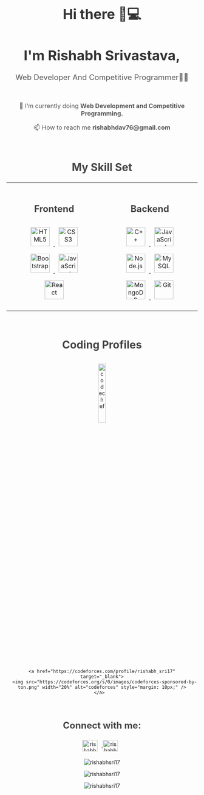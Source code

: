 <div align="center" style="text-align:center; width:100%;"> 
  <h1 style="font-size:36px; color:#333;">Hi there 👋💻</h1>  

  <h1 style="font-size:36px; color:#333;">I'm Rishabh Srivastava,</h1> 
  <p style="font-size:20px; color:#555;">Web Developer And Competitive Programmer👨‍💻</p>

  <br/>

  <p style="font-size:16px; color:#555;">🌱 I’m currently doing <strong>Web Development and Competitive Programming.</strong></p>

  <p style="font-size:16px; color:#555;">📫 How to reach me <strong>rishabhdav76@gmail.com</strong></p>

  <br/>

  <h2 style="font-size:28px; color:#444;">My Skill Set</h2>

  <table style="width:100%; text-align:center;">
    <tr>
      <td valign="top" width="50%" style="padding:20px;">
        <h3 style="font-size:24px; color:#444;">Frontend</h3>  
        <div style="margin-top:10px;">  
          <a href="https://en.wikipedia.org/wiki/HTML5" target="_blank">
            <img style="margin: 10px;" src="https://profilinator.rishav.dev/skills-assets/html5-original-wordmark.svg" alt="HTML5" height="50" />
          </a>  
          <a href="https://www.w3schools.com/css/" target="_blank">
            <img style="margin: 10px;" src="https://profilinator.rishav.dev/skills-assets/css3-original-wordmark.svg" alt="CSS3" height="50" />
          </a>  
          <a href="https://getbootstrap.com/docs/3.4/javascript/" target="_blank">
            <img style="margin: 10px;" src="https://profilinator.rishav.dev/skills-assets/bootstrap-plain.svg" alt="Bootstrap" height="50" />
          </a> 
          <a href="https://www.javascript.com/" target="_blank">
            <img style="margin: 10px;" src="https://profilinator.rishav.dev/skills-assets/javascript-original.svg" alt="JavaScript" height="50" />
          </a>  
          <a href="https://reactjs.org/" target="_blank">
            <img style="margin: 10px;" src="https://profilinator.rishav.dev/skills-assets/react-original-wordmark.svg" alt="React" height="50" />
          </a>  
        </div>
      </td>
      <td valign="top" width="50%" style="padding:20px;">
        <h3 style="font-size:24px; color:#444;">Backend</h3>  
        <div style="margin-top:10px;">  
          <a href="https://www.cplusplus.com/" target="_blank">
            <img style="margin: 10px;" src="https://profilinator.rishav.dev/skills-assets/cplusplus-original.svg" alt="C++" height="50" />
          </a>  
          <a href="https://www.javascript.com/" target="_blank">
            <img style="margin: 10px;" src="https://profilinator.rishav.dev/skills-assets/javascript-original.svg" alt="JavaScript" height="50" />
          </a>  
          <a href="https://nodejs.org/" target="_blank">
            <img style="margin: 10px;" src="https://profilinator.rishav.dev/skills-assets/nodejs-original-wordmark.svg" alt="Node.js" height="50" />
          </a>  
          <a href="https://www.mysql.com/" target="_blank">
            <img style="margin: 10px;" src="https://profilinator.rishav.dev/skills-assets/mysql-original-wordmark.svg" alt="MySQL" height="50" />
          </a> 
          <a href="https://www.mongodb.com/" target="_blank">
            <img style="margin: 10px;" src="https://profilinator.rishav.dev/skills-assets/mongodb-original-wordmark.svg" alt="MongoDB" height="50" />
          </a>  
          <a href="https://github.com/" target="_blank">
            <img style="margin: 10px;" src="https://profilinator.rishav.dev/skills-assets/git-scm-icon.svg" alt="Git" height="50" />
          </a>   
        </div>
      </td>
    </tr>
  </table>

  <br/>  

  <h2 style="font-size:28px; color:#444;">Coding Profiles</h2>   
  <div style="margin-top:10px;">
    <a href="https://codechef.com/users/rishabhsri17" target="_blank">
      <img src="https://cdn.codechef.com/sites/all/themes/abessive/cc-logo.png" width="20%" alt="codechef" style="margin: 10px;" />
    </a>

    <a href="https://codeforces.com/profile/rishabh_sri17" target="_blank">
      <img src="https://codeforces.org/s/0/images/codeforces-sponsored-by-ton.png" width="20%" alt="codeforces" style="margin: 10px;" />
    </a>  
  </div>  
  <br/>

  <h3 style="font-size:24px; color:#444;">Connect with me:</h3>
  <p style="margin-top:10px;">
    <a href="https://linkedin.com/in/rishabhsrivastava17" target="blank">
      <img align="center" src="https://raw.githubusercontent.com/rahuldkjain/github-profile-readme-generator/master/src/images/icons/Social/linked-in-alt.svg" alt="rishabhsrivastava17" height="30" width="40" style="margin-right:10px;" />
    </a>
    <a href="https://instagram.com/rishabh_sri17" target="blank">
      <img align="center" src="https://raw.githubusercontent.com/rahuldkjain/github-profile-readme-generator/master/src/images/icons/Social/instagram.svg" alt="rishabh_sri17" height="30" width="40" style="margin-right:10px;" />
    </a>
  </p>

  <p style="margin-top:20px;">
    <img align="center" src="https://github-readme-stats.vercel.app/api/top-langs?username=rishabhsri17&show_icons=true&locale=en&layout=compact" alt="rishabhsri17" />
  </p>

  <p style="margin-top:10px;">
    <img align="center" src="https://github-readme-stats.vercel.app/api?username=rishabhsri17&show_icons=true&locale=en" alt="rishabhsri17" />
  </p>

  <p style="margin-top:10px;">
    <img align="center" src="https://github-readme-streak-stats.herokuapp.com/?user=rishabhsri17&" alt="rishabhsri17" />
  </p>
</div>
